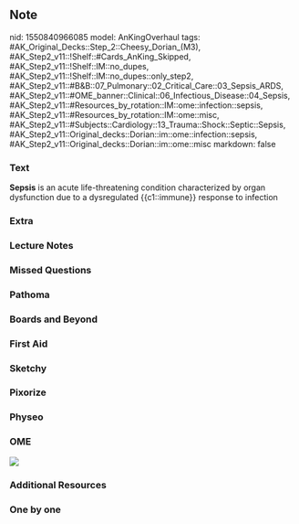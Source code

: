 ## Note
nid: 1550840966085
model: AnKingOverhaul
tags: #AK_Original_Decks::Step_2::Cheesy_Dorian_(M3), #AK_Step2_v11::!Shelf::#Cards_AnKing_Skipped, #AK_Step2_v11::!Shelf::IM::no_dupes, #AK_Step2_v11::!Shelf::IM::no_dupes::only_step2, #AK_Step2_v11::#B&B::07_Pulmonary::02_Critical_Care::03_Sepsis_ARDS, #AK_Step2_v11::#OME_banner::Clinical::06_Infectious_Disease::04_Sepsis, #AK_Step2_v11::#Resources_by_rotation::IM::ome::infection::sepsis, #AK_Step2_v11::#Resources_by_rotation::IM::ome::misc, #AK_Step2_v11::#Subjects::Cardiology::13_Trauma::Shock::Septic::Sepsis, #AK_Step2_v11::Original_decks::Dorian::im::ome::infection::sepsis, #AK_Step2_v11::Original_decks::Dorian::im::ome::misc
markdown: false

### Text
<b>Sepsis</b> is an acute life-threatening condition characterized
by organ dysfunction due to a dysregulated {{c1::immune}} response
to infection

### Extra


### Lecture Notes


### Missed Questions


### Pathoma


### Boards and Beyond


### First Aid


### Sketchy


### Pixorize


### Physeo


### OME
<div class="ome-widget">
  <a href=
  "https://onlinemeded.org/spa/infectious-disease/sepsis/acquire?ref=anki">
  <img src="_OME_AnkiFlashcards_Lesson_3.png"></a>
</div>

### Additional Resources


### One by one

